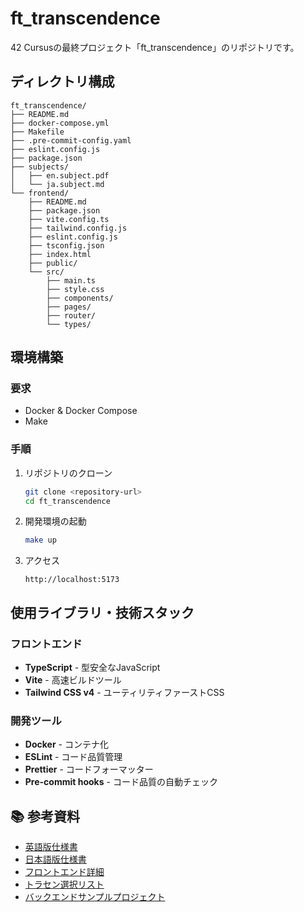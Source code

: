 # ft_transcendence

42 Cursusの最終プロジェクト「ft_transcendence」のリポジトリです。

## ディレクトリ構成

```
ft_transcendence/
├── README.md
├── docker-compose.yml
├── Makefile
├── .pre-commit-config.yaml
├── eslint.config.js
├── package.json
├── subjects/
│   ├── en.subject.pdf
│   └── ja.subject.md
└── frontend/
    ├── README.md
    ├── package.json
    ├── vite.config.ts
    ├── tailwind.config.js
    ├── eslint.config.js
    ├── tsconfig.json
    ├── index.html
    ├── public/
    └── src/
        ├── main.ts
        ├── style.css
        ├── components/
        ├── pages/
        ├── router/
        └── types/
```

## 環境構築

### 要求

- Docker & Docker Compose
- Make

### 手順

1. リポジトリのクローン

   ```bash
   git clone <repository-url>
   cd ft_transcendence
   ```

2. 開発環境の起動

   ```bash
   make up
   ```

3. アクセス
   ```
   http://localhost:5173
   ```

## 使用ライブラリ・技術スタック

### フロントエンド

- **TypeScript** - 型安全なJavaScript
- **Vite** - 高速ビルドツール
- **Tailwind CSS v4** - ユーティリティファーストCSS

### 開発ツール

- **Docker** - コンテナ化
- **ESLint** - コード品質管理
- **Prettier** - コードフォーマッター
- **Pre-commit hooks** - コード品質の自動チェック

## 📚 参考資料

- [英語版仕様書](./subjects/en.subject.pdf)
- [日本語版仕様書](./subjects/ja.subject.md)
- [フロントエンド詳細](./frontend/README.md)
- [トラセン選択リスト](https://docs.google.com/spreadsheets/d/1MmifLUIpSIjhODcBtV3iFigSY0vfoZjxOBQdi6Uwdu0/edit?pli=1&gid=0#gid=0)
- [バックエンドサンプルプロジェクト](https://github.com/fastify/demo)

